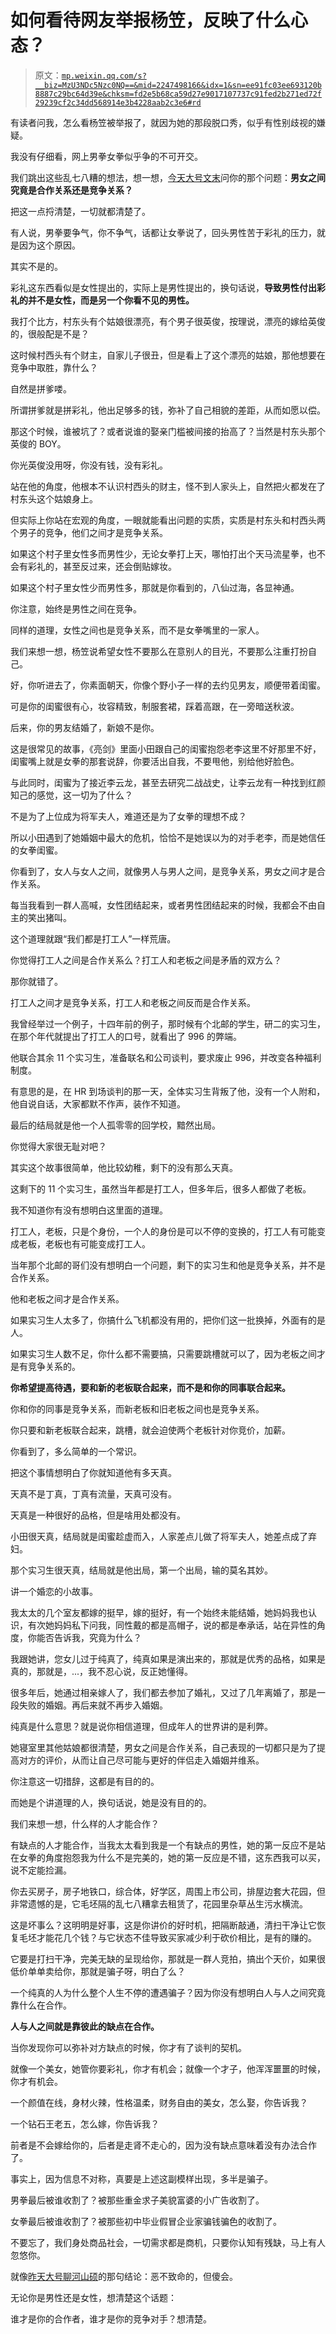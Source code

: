# 如何看待网友举报杨笠，反映了什么心态？

> 原文：[`mp.weixin.qq.com/s?__biz=MzU3NDc5Nzc0NQ==&mid=2247498166&idx=1&sn=ee91fc03ee693120b8887c29bc64d39e&chksm=fd2e5b68ca59d27e9017107737c91fed2b271ed72f29239cf2c34dd568914e3b4228aab2c3e6#rd`](http://mp.weixin.qq.com/s?__biz=MzU3NDc5Nzc0NQ==&mid=2247498166&idx=1&sn=ee91fc03ee693120b8887c29bc64d39e&chksm=fd2e5b68ca59d27e9017107737c91fed2b271ed72f29239cf2c34dd568914e3b4228aab2c3e6#rd)

有读者问我，怎么看杨笠被举报了，就因为她的那段脱口秀，似乎有性别歧视的嫌疑。

我没有仔细看，网上男拳女拳似乎争的不可开交。 

我们跳出这些乱七八糟的想法，想一想，[今天大号文末](https://mp.weixin.qq.com/s?__biz=MzU0MjYwNDU2Mw==&mid=2247495486&idx=1&sn=ea0a212c5097a67b7054b75a9c035910&chksm=fb1a8342cc6d0a54a3ebff9483922d26b1f5ba455f3f53adc523c8806031e738da0d89436daa&token=1811938732&lang=zh_CN&scene=21#wechat_redirect)问你的那个问题：**男女之间究竟是合作关系还是竞争关系？**

把这一点捋清楚，一切就都清楚了。

有人说，男拳要争气，你不争气，话都让女拳说了，回头男性苦于彩礼的压力，就是因为这个原因。 

其实不是的。 

彩礼这东西看似是女性提出的，实际上是男性提出的，换句话说，**导致男性付出彩礼的并不是女性，而是另一个你看不见的男性。**

我打个比方，村东头有个姑娘很漂亮，有个男子很英俊，按理说，漂亮的嫁给英俊的，很般配是不是？

这时候村西头有个财主，自家儿子很丑，但是看上了这个漂亮的姑娘，那他想要在竞争中取胜，靠什么？ 

自然是拼爹喽。 

所谓拼爹就是拼彩礼，他出足够多的钱，弥补了自己相貌的差距，从而如愿以偿。 

那这个时候，谁被坑了？或者说谁的娶亲门槛被间接的抬高了？当然是村东头那个英俊的 BOY。

你光英俊没用呀，你没有钱，没有彩礼。 

站在他的角度，他根本不认识村西头的财主，怪不到人家头上，自然把火都发在了村东头这个姑娘身上。

但实际上你站在宏观的角度，一眼就能看出问题的实质，实质是村东头和村西头两个男子的竞争，他们之间才是竞争关系。 

如果这个村子里女性多而男性少，无论女拳打上天，哪怕打出个天马流星拳，也不会有彩礼的，甚至反过来，还会倒贴嫁妆。 

如果这个村子里女性少而男性多，那就是你看到的，八仙过海，各显神通。 

你注意，始终是男性之间在竞争。

同样的道理，女性之间也是竞争关系，而不是女拳嘴里的一家人。 

我们来想一想，杨笠说希望女性不要那么在意别人的目光，不要那么注重打扮自己。

好，你听进去了，你素面朝天，你像个野小子一样的去约见男友，顺便带着闺蜜。

可是你的闺蜜很有心，妆容精致，制服套裙，踩着高跟，在一旁暗送秋波。

后来，你的男友结婚了，新娘不是你。

这是很常见的故事，《亮剑》里面小田跟自己的闺蜜抱怨老李这里不好那里不好，闺蜜嘴上就是女拳的那套说辞，你要活出自我，不要甩他，别给他好脸色。 

与此同时，闺蜜为了接近李云龙，甚至去研究二战战史，让李云龙有一种找到红颜知己的感觉，这一切为了什么？

不是为了上位成为将军夫人，难道还是为了女拳的理想不成？

所以小田遇到了她婚姻中最大的危机，恰恰不是她误以为的对手老李，而是她信任的女拳闺蜜。 

你看到了，女人与女人之间，就像男人与男人之间，是竞争关系，男女之间才是合作关系。 

每当我看到一群人高喊，女性团结起来，或者男性团结起来的时候，我都会不由自主的笑出猪叫。 

这个道理就跟“我们都是打工人”一样荒唐。 

你觉得打工人之间是合作关系么？打工人和老板之间是矛盾的双方么？

那你就错了。

打工人之间才是竞争关系，打工人和老板之间反而是合作关系。 

我曾经举过一个例子，十四年前的例子，那时候有个北邮的学生，研二的实习生，在那个年代就提出了打工人的口号，就看出了 996 的弊端。 

他联合其余 11 个实习生，准备联名和公司谈判，要求废止 996，并改变各种福利制度。 

有意思的是，在 HR 到场谈判的那一天，全体实习生背叛了他，没有一个人附和，他自说自话，大家都默不作声，装作不知道。

最后的结局就是他一个人孤零零的回学校，黯然出局。 

你觉得大家很无耻对吧？

其实这个故事很简单，他比较幼稚，剩下的没有那么天真。

这剩下的 11 个实习生，虽然当年都是打工人，但多年后，很多人都做了老板。

我不知道你有没有想明白这里面的道理。 

打工人，老板，只是个身份，一个人的身份是可以不停的变换的，打工人有可能变成老板，老板也有可能变成打工人。 

当年那个北邮的哥们没有想明白一个问题，剩下的实习生和他是竞争关系，并不是合作关系。 

他和老板之间才是合作关系。

如果实习生人太多了，你搞什么飞机都没有用的，把你们这一批换掉，外面有的是人。

如果实习生人数不足，你什么都不需要搞，只需要跳槽就可以了，因为老板之间才是有竞争关系的。

**你希望提高待遇，要和新的老板联合起来，而不是和你的同事联合起来。**

你和你的同事是竞争关系，而新老板和旧老板之间也是竞争关系。 

你只要和新老板联合起来，跳槽，就会迫使两个老板针对你竞价，加薪。

你看到了，多么简单的一个常识。 

把这个事情想明白了你就知道他有多天真。

天真不是丁真，丁真有流量，天真可没有。

天真是一种很好的品格，但是啥用处都没有。

小田很天真，结局就是闺蜜趁虚而入，人家差点儿做了将军夫人，她差点成了弃妇。

那个实习生很天真，结局就是他出局，第一个出局，输的莫名其妙。

讲一个婚恋的小故事。

我太太的几个室友都嫁的挺早，嫁的挺好，有一个始终未能结婚，她妈妈我也认识，有次她妈妈私下问我，同性戴的都是高帽子，说的都是奉承话，站在异性的角度，你能否告诉我，究竟为什么？

我跟她讲，您女儿过于纯真了，纯真如果是演出来的，那就是优秀的品格，如果是真的，那就是，...，我不忍心说，反正她懂得。

很多年后，她通过相亲嫁人了，我们都去参加了婚礼，又过了几年离婚了，那是一段失败的婚姻。再后来就不再步入婚姻。 

纯真是什么意思？就是说你相信道理，但成年人的世界讲的是利弊。 

她寝室里其他姑娘都很清楚，男女之间是合作关系，自己表现的一切都只是为了提高对方的评价，从而让自己尽可能与更好的伴侣走入婚姻并维系。 

你注意这一切措辞，这都是有目的的。

而她是个讲道理的人，换句话说，她是没有目的的。

我们来想一想，什么样的人才能合作？ 

有缺点的人才能合作，当我太太看到我是一个有缺点的男性，她的第一反应不是站在女拳的角度抱怨我为什么不是完美的，她的第一反应是不错，这东西我可以买，说不定能捡漏。

你去买房子，房子地铁口，综合体，好学区，周围上市公司，排屋边套大花园，但非常遗憾的是，它毛坯隔的乱七八糟拿去租赁了，花园里杂草丛生污水横流。

这是坏事么？这明明是好事，这是你讲价的好时机，把隔断敲通，清扫干净让它恢复毛坯才能花几个钱？与它状态不佳导致买家减少利于砍价相比，是有的赚的。

它要是打扫干净，完美无缺的呈现给你，那就是一群人竞拍，搞出个天价，如果很低价单单卖给你，那就是骗子呀，明白了么？ 

一个纯真的人为什么整个人生不停的遭遇骗子？因为你没有想明白人与人之间究竟靠什么在合作。 

**人与人之间就是靠彼此的缺点在合作。**

当你发现你可以弥补对方缺点的时候，你才有了谈判的契机。

就像一个美女，她管你要彩礼，你才有机会；就像一个才子，他浑浑噩噩的时候，你才有机会。 

一个颜值在线，身材火辣，性格温柔，财务自由的美女，怎么娶，你告诉我？

一个钻石王老五，怎么嫁，你告诉我？

前者是不会嫁给你的，后者是走肾不走心的，因为没有缺点意味着没有办法合作了。 

事实上，因为信息不对称，真要是上述这副模样出现，多半是骗子。 

男拳最后被谁收割了？被那些重金求子美貌富婆的小广告收割了。 

女拳最后被谁收割了？被那些初中毕业假冒企业家骗钱骗色的收割了。

不要忘了，我们身处商品社会，一切需求都是商机，只要你认知有残缺，马上有人忽悠你。

就像[昨天大号聊河山硕](https://mp.weixin.qq.com/s?__biz=MzU0MjYwNDU2Mw==&mid=2247495473&idx=2&sn=658604a5d416d84df903505da1f02dda&chksm=fb1a834dcc6d0a5bd0c674ccd25aafc443b6af5775cb1549b3733b74e39e4623caf49fca3cf7&token=1811938732&lang=zh_CN&scene=21#wechat_redirect)的那句结论：恶不致命的，但傻会。

无论你是男性还是女性，想清楚这个话题： 

谁才是你的合作者，谁才是你的竞争对手？想清楚。